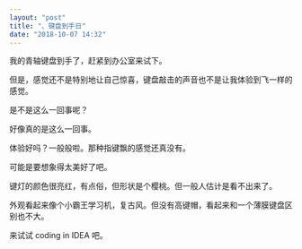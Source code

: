 ```yaml
---
layout: "post"
title: "、键盘到手日"
date: "2018-10-07 14:32"
---
```


我的青轴键盘到手了，赶紧到办公室来试下。

但是，感觉还不是特别地让自己惊喜，键盘敲击的声音也不是让我体验到飞一样的感觉。

是不是这么一回事呢？

好像真的是这么一回事。

体验好吗？一般般啦。那种指键飘的感觉还真没有。

可能是要想象得太美好了吧。

键灯的颜色很亮红，有点俗，但形状是个樱桃。但一般人估计是看不出来了。

外观看起来像个小霸王学习机，复古风。但没有高键帽，看起来和一个薄膜键盘区别也不大。

来试试 coding in IDEA 吧。
